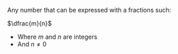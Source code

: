Any number that can be expressed with a fractions such:

$\dfrac{m}{n}$

- Where $m$ and $n$ are integers
- And $n\neq{0}$